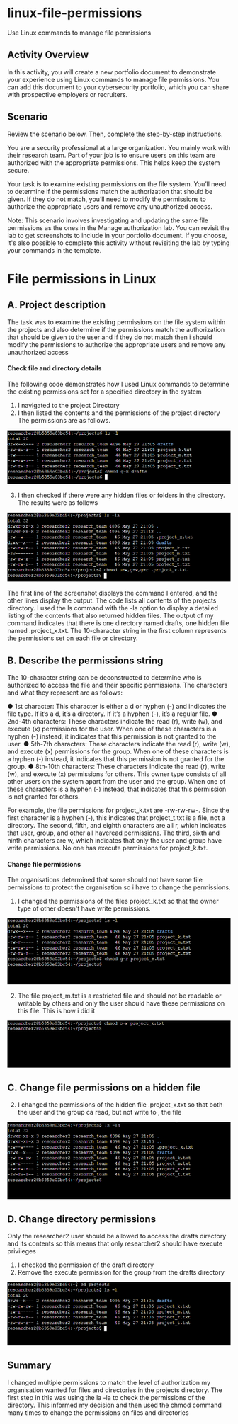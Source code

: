 # linux-file-permissions
 Use Linux commands to manage file permissions

## Activity Overview

In this activity, you will create a new portfolio document to demonstrate your experience using Linux commands to manage file permissions. You can add this document to your cybersecurity portfolio, which you can share with prospective employers or recruiters.

## Scenario

Review the scenario below. Then, complete the step-by-step instructions.

You are a security professional at a large organization. You mainly work with their research team. Part of your job is to ensure users on this team are authorized with the appropriate permissions. This helps keep the system secure. 

Your task is to examine existing permissions on the file system. You’ll need to determine if the permissions match the authorization that should be given. If they do not match, you’ll need to modify the permissions to authorize the appropriate users and remove any unauthorized access.

Note: This scenario involves investigating and updating the same file permissions as the ones in the Manage authorization lab.  You can revisit the lab to get screenshots to include in your portfolio document. If you choose, it's also possible to complete this activity without revisiting the lab by typing your commands in the template.

# File permissions in Linux
## A. Project description

The task was to examine the existing permissions on the file system within the projects and also
determine if the permissions match the authorization that should be given to the user and if
they do not match then i should modify the permissions to authorize the appropriate users and
remove any unauthorized access

#### Check file and directory details

The following code demonstrates how I used Linux commands to determine the existing
permissions set for a specified directory in the system
1. I navigated to the project Directory
2. I then listed the contents and the permissions of the project directory
The permissions are as follows.

![](images/1.png) 

3. I then checked if there were any hidden files or folders in the directory.
The results were as follows

![](images/2.png) 

The first line of the screenshot displays the command I entered, and the other lines
display the output. The code lists all contents of the projects directory. I used the ls
command with the -la option to display a detailed listing of the contents that also
returned hidden files. The output of my command indicates that there is one directory
named drafts, one hidden file named .project_x.txt. The 10-character string in the first
column represents the permissions set on each file or directory.

## B. Describe the permissions string

The 10-character string can be deconstructed to determine who is authorized to access the
file and their specific permissions. The characters and what they represent are as follows:

● 1st character: This character is either a d or hyphen (-) and indicates the file type. If it’s
a d, it’s a directory. If it’s a hyphen (-), it’s a regular file.
● 2nd-4th characters: These characters indicate the read (r), write (w), and execute (x)
permissions for the user. When one of these characters is a hyphen (-) instead, it
indicates that this permission is not granted to the user.
● 5th-7th characters: These characters indicate the read (r), write (w), and execute (x)
permissions for the group. When one of these characters is a hyphen (-) instead, it
indicates that this permission is not granted for the group.
● 8th-10th characters: These characters indicate the read (r), write (w), and execute (x)
permissions for others. This owner type consists of all other users on the system apart
from the user and the group. When one of these characters is a hyphen (-) instead, that
indicates that this permission is not granted for others.

For example, the file permissions for project_k.txt are -rw-rw-rw-. Since the first
character is a hyphen (-), this indicates that project_t.txt is a file, not a directory. The
second, fifth, and eighth characters are all r, which indicates that user, group, and other all haveread permissions. The third, sixth and ninth characters are w, which indicates that only the user
and group have write permissions. No one has execute permissions for project_k.txt.

#### Change file permissions

The organisations determined that some should not have some file permissions to protect the
organisation so i have to change the permissions.
1. I changed the permissions of the files project_k.txt so that the owner type of other
doesn't have write permissions.

![](images/3.png) 

2. The file project_m.txt is a restricted file and should not be readable or writable by others
and only the user should have these permissions on this file.
This is how i did it

![](images/4.png) 

## C. Change file permissions on a hidden file
2. I changed the permissions of the hidden file .project_x.txt so that both the user and the group
ca read, but not write to , the file

![](images/5.png) 

## D. Change directory permissions

Only the researcher2 user should be allowed to access the drafts directory and its contents so
this means that only researcher2 should have execute privileges
1. I checked the permission of the draft directory
2. Remove the execute permission for the group from the drafts directory

![](images/6.png) 

## Summary

I changed multiple permissions to match the level of authorization my organisation wanted for
files and directories in the projects directory. The first step in this was using the la -la to check
the permissions of the directory. This informed my decision and then used the chmod command
many times to change the permissions on files and directories

